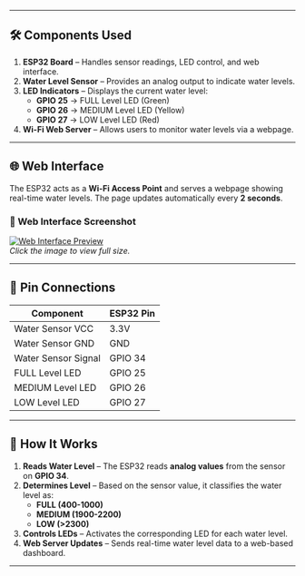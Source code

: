 
---

## 🛠️ Components Used  
1. **ESP32 Board** – Handles sensor readings, LED control, and web interface.  
2. **Water Level Sensor** – Provides an analog output to indicate water levels.  
3. **LED Indicators** – Displays the current water level:
   - **GPIO 25** → FULL Level LED (Green)  
   - **GPIO 26** → MEDIUM Level LED (Yellow)  
   - **GPIO 27** → LOW Level LED (Red)  
4. **Wi-Fi Web Server** – Allows users to monitor water levels via a webpage.  

---

## 🌐 Web Interface  
The ESP32 acts as a **Wi-Fi Access Point** and serves a webpage showing real-time water levels. The page updates automatically every **2 seconds**.  

### **🔗 Web Interface Screenshot**  
[![Web Interface Preview](IMAGE_LINK_HERE)](IMAGE_LINK_HERE)  
*Click the image to view full size.*

---

## 📌 Pin Connections  

| Component       | ESP32 Pin |
|---------------|-----------|
| Water Sensor VCC | 3.3V |
| Water Sensor GND | GND |
| Water Sensor Signal | GPIO 34 |
| FULL Level LED | GPIO 25 |
| MEDIUM Level LED | GPIO 26 |
| LOW Level LED | GPIO 27 |

---

## 📜 How It Works  

1. **Reads Water Level** – The ESP32 reads **analog values** from the sensor on **GPIO 34**.  
2. **Determines Level** – Based on the sensor value, it classifies the water level as:
   - **FULL (400-1000)**
   - **MEDIUM (1900-2200)**
   - **LOW (>2300)**
3. **Controls LEDs** – Activates the corresponding LED for each water level.  
4. **Web Server Updates** – Sends real-time water level data to a web-based dashboard.  

---

